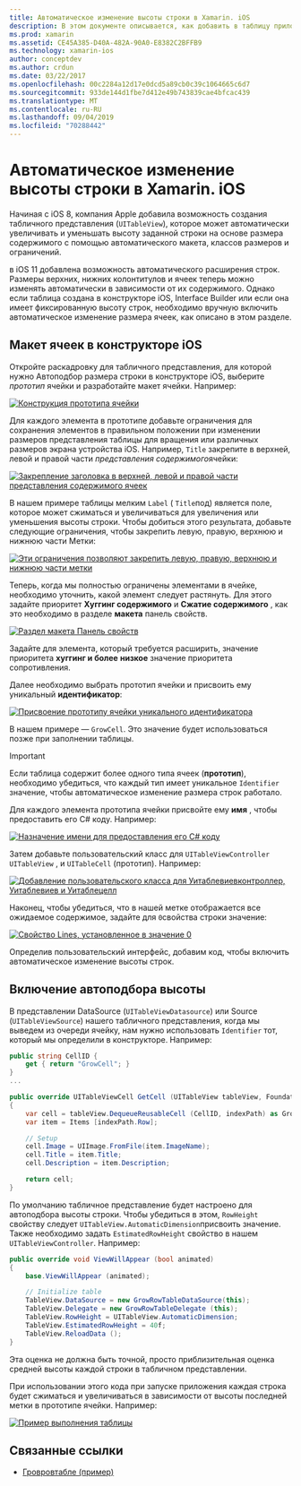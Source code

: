 ```yaml
---
title: Автоматическое изменение высоты строки в Xamarin. iOS
description: В этом документе описывается, как добавить в таблицу приложений Xamarin. iOS представления строк, высота которых зависит от содержимого. В нем рассматривается Макет ячеек в конструкторе iOS и включается Автомасштабирование высоты.
ms.prod: xamarin
ms.assetid: CE45A385-D40A-482A-90A0-E8382C2BFFB9
ms.technology: xamarin-ios
author: conceptdev
ms.author: crdun
ms.date: 03/22/2017
ms.openlocfilehash: 00c2284a12d17e0dcd5a89cb0c39c1064665c6d7
ms.sourcegitcommit: 933de144d1fbe7d412e49b743839cae4bfcac439
ms.translationtype: MT
ms.contentlocale: ru-RU
ms.lasthandoff: 09/04/2019
ms.locfileid: "70288442"
---
```

# <a name="auto-sizing-row-height-in-xamarinios"></a>Автоматическое изменение высоты строки в Xamarin. iOS

Начиная с iOS 8, компания Apple добавила возможность создания табличного представления (`UITableView`), которое может автоматически увеличивать и уменьшать высоту заданной строки на основе размера содержимого с помощью автоматического макета, классов размеров и ограничений.

в iOS 11 добавлена возможность автоматического расширения строк. Размеры верхних, нижних колонтитулов и ячеек теперь можно изменять автоматически в зависимости от их содержимого. Однако если таблица создана в конструкторе iOS, Interface Builder или если она имеет фиксированную высоту строк, необходимо вручную включить автоматическое изменение размера ячеек, как описано в этом разделе.

## <a name="cell-layout-in-the-ios-designer"></a>Макет ячеек в конструкторе iOS

Откройте раскадровку для табличного представления, для которой нужно Автоподбор размера строки в конструкторе iOS, выберите *прототип* ячейки и разработайте макет ячейки. Например:

[![](autosizing-row-height-images/table01.png "Конструкция прототипа ячейки")](autosizing-row-height-images/table01.png#lightbox)

Для каждого элемента в прототипе добавьте ограничения для сохранения элементов в правильном положении при изменении размеров представления таблицы для вращения или различных размеров экрана устройства iOS. Например, `Title` закрепите в верхней, левой и правой части *представления содержимого*ячейки:

[![](autosizing-row-height-images/table02.png "Закрепление заголовка в верхней, левой и правой части представления содержимого ячеек")](autosizing-row-height-images/table02.png#lightbox)

В нашем примере таблицы мелким `Label` ( `Title`под) является поле, которое может сжиматься и увеличиваться для увеличения или уменьшения высоты строки. Чтобы добиться этого результата, добавьте следующие ограничения, чтобы закрепить левую, правую, верхнюю и нижнюю части Метки:

[![](autosizing-row-height-images/table03.png "Эти ограничения позволяют закрепить левую, правую, верхнюю и нижнюю части метки")](autosizing-row-height-images/table03.png#lightbox)

Теперь, когда мы полностью ограничены элементами в ячейке, необходимо уточнить, какой элемент следует растянуть. Для этого задайте приоритет **Хуггинг содержимого** и **Сжатие содержимого** , как это необходимо в разделе **макета** панель свойств.

[![](autosizing-row-height-images/table03a.png "Раздел макета Панель свойств")](autosizing-row-height-images/table03a.png#lightbox)

Задайте для элемента, который требуется расширить, значение приоритета **хуггинг и более** **низкое** значение приоритета сопротивления.

Далее необходимо выбрать прототип ячейки и присвоить ему уникальный **идентификатор**:

[![](autosizing-row-height-images/table04.png "Присвоение прототипу ячейки уникального идентификатора")](autosizing-row-height-images/table04.png#lightbox)

В нашем примере — `GrowCell`. Это значение будет использоваться позже при заполнении таблицы.

> [!IMPORTANT]
> Если таблица содержит более одного типа ячеек (**прототип**), необходимо убедиться, что каждый тип имеет уникальное `Identifier` значение, чтобы автоматическое изменение размера строк работало.

Для каждого элемента прототипа ячейки присвойте ему **имя** , чтобы предоставить его C# коду. Например:

[![](autosizing-row-height-images/table05.png "Назначение имени для предоставления его C# коду")](autosizing-row-height-images/table05.png#lightbox)

Затем добавьте пользовательский класс для `UITableViewController` `UITableView` , и `UITableCell` (прототип). Например: 

[![](autosizing-row-height-images/table06.png "Добавление пользовательского класса для Уитаблевиевконтроллер, Уитаблевиев и Уитаблецелл")](autosizing-row-height-images/table06.png#lightbox)

Наконец, чтобы убедиться, что в нашей метке отображается все ожидаемое содержимое, задайте для `0`свойства строки значение:

[![](autosizing-row-height-images/table06.png "Свойство Lines, установленное в значение 0")](autosizing-row-height-images/table06a.png#lightbox)

Определив пользовательский интерфейс, добавим код, чтобы включить автоматическое изменение высоты строк.

## <a name="enabling-auto-resizing-height"></a>Включение автоподбора высоты

В представлении DataSource (`UITableViewDatasource`) или Source (`UITableViewSource`) нашего табличного представления, когда мы выведем из очереди ячейку, нам нужно использовать `Identifier` тот, который мы определили в конструкторе. Например:

```csharp
public string CellID {
    get { return "GrowCell"; }
}
...

public override UITableViewCell GetCell (UITableView tableView, Foundation.NSIndexPath indexPath)
{
    var cell = tableView.DequeueReusableCell (CellID, indexPath) as GrowRowTableCell;
    var item = Items [indexPath.Row];

    // Setup
    cell.Image = UIImage.FromFile(item.ImageName);
    cell.Title = item.Title;
    cell.Description = item.Description;

    return cell;
}
```

По умолчанию табличное представление будет настроено для автоподбора высоты строки. Чтобы убедиться в этом, `RowHeight` свойству следует `UITableView.AutomaticDimension`присвоить значение. Также необходимо задать `EstimatedRowHeight` свойство в нашем `UITableViewController`. Например:

```csharp
public override void ViewWillAppear (bool animated)
{
    base.ViewWillAppear (animated);

    // Initialize table
    TableView.DataSource = new GrowRowTableDataSource(this);
    TableView.Delegate = new GrowRowTableDelegate (this);
    TableView.RowHeight = UITableView.AutomaticDimension;
    TableView.EstimatedRowHeight = 40f;
    TableView.ReloadData ();
}
```

Эта оценка не должна быть точной, просто приблизительная оценка средней высоты каждой строки в табличном представлении.

При использовании этого кода при запуске приложения каждая строка будет сжиматься и увеличиваться в зависимости от высоты последней метки в прототипе ячейки. Например:

[![](autosizing-row-height-images/table07.png "Пример выполнения таблицы")](autosizing-row-height-images/table07.png#lightbox)


## <a name="related-links"></a>Связанные ссылки

- [Гровровтабле (пример)](https://docs.microsoft.com/samples/xamarin/ios-samples/growrowtable)
